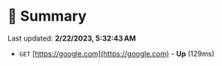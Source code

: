 # 📖 Summary
Last updated: **2/22/2023, 5:32:43 AM**

- `GET` [https://google.com](https://google.com) - **Up** (129ms)
